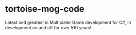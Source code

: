 tortoise-mog-code
=================

Latest and greatest in Multiplater Game development for C#, In development on and off for over ~~5~~10 years!
